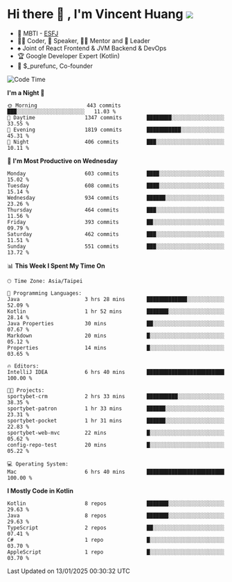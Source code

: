 # Hi there 👋 , I'm Vincent Huang ![](https://komarev.com/ghpvc/?username=Jian-Min-Huang)
- 👀 MBTI - [ESFJ](https://www.16personalities.com/esfj-personality)
- 👨‍💻 Coder, 🎤 Speaker, 👨‍🏫 Mentor and 🚀 Leader
- ♠️ Joint of React Frontend & JVM Backend & DevOps
- 🏆 Google Developer Expert (Kotlin)
- 💼 $_purefunc, Co-founder

<!--START_SECTION:waka-->
![Code Time](http://img.shields.io/badge/Code%20Time-4%2C849%20hrs%2031%20mins-blue)

**I'm a Night 🦉** 

```text
🌞 Morning                443 commits         ███░░░░░░░░░░░░░░░░░░░░░░   11.03 % 
🌆 Daytime                1347 commits        ████████░░░░░░░░░░░░░░░░░   33.55 % 
🌃 Evening                1819 commits        ███████████░░░░░░░░░░░░░░   45.31 % 
🌙 Night                  406 commits         ███░░░░░░░░░░░░░░░░░░░░░░   10.11 % 
```
📅 **I'm Most Productive on Wednesday** 

```text
Monday                   603 commits         ████░░░░░░░░░░░░░░░░░░░░░   15.02 % 
Tuesday                  608 commits         ████░░░░░░░░░░░░░░░░░░░░░   15.14 % 
Wednesday                934 commits         ██████░░░░░░░░░░░░░░░░░░░   23.26 % 
Thursday                 464 commits         ███░░░░░░░░░░░░░░░░░░░░░░   11.56 % 
Friday                   393 commits         ██░░░░░░░░░░░░░░░░░░░░░░░   09.79 % 
Saturday                 462 commits         ███░░░░░░░░░░░░░░░░░░░░░░   11.51 % 
Sunday                   551 commits         ███░░░░░░░░░░░░░░░░░░░░░░   13.72 % 
```


📊 **This Week I Spent My Time On** 

```text
🕑︎ Time Zone: Asia/Taipei

💬 Programming Languages: 
Java                     3 hrs 28 mins       █████████████░░░░░░░░░░░░   52.09 % 
Kotlin                   1 hr 52 mins        ███████░░░░░░░░░░░░░░░░░░   28.14 % 
Java Properties          30 mins             ██░░░░░░░░░░░░░░░░░░░░░░░   07.67 % 
Markdown                 20 mins             █░░░░░░░░░░░░░░░░░░░░░░░░   05.12 % 
Properties               14 mins             █░░░░░░░░░░░░░░░░░░░░░░░░   03.65 % 

🔥 Editors: 
IntelliJ IDEA            6 hrs 40 mins       █████████████████████████   100.00 % 

🐱‍💻 Projects: 
sportybet-crm            2 hrs 33 mins       ██████████░░░░░░░░░░░░░░░   38.35 % 
sportybet-patron         1 hr 33 mins        ██████░░░░░░░░░░░░░░░░░░░   23.31 % 
sportybet-pocket         1 hr 31 mins        ██████░░░░░░░░░░░░░░░░░░░   22.83 % 
sportybet-web-mvc        22 mins             █░░░░░░░░░░░░░░░░░░░░░░░░   05.62 % 
config-repo-test         20 mins             █░░░░░░░░░░░░░░░░░░░░░░░░   05.22 % 

💻 Operating System: 
Mac                      6 hrs 40 mins       █████████████████████████   100.00 % 
```

**I Mostly Code in Kotlin** 

```text
Kotlin                   8 repos             ███████░░░░░░░░░░░░░░░░░░   29.63 % 
Java                     8 repos             ███████░░░░░░░░░░░░░░░░░░   29.63 % 
TypeScript               2 repos             ██░░░░░░░░░░░░░░░░░░░░░░░   07.41 % 
C#                       1 repo              █░░░░░░░░░░░░░░░░░░░░░░░░   03.70 % 
AppleScript              1 repo              █░░░░░░░░░░░░░░░░░░░░░░░░   03.70 % 
```




 Last Updated on 13/01/2025 00:30:32 UTC
<!--END_SECTION:waka-->
